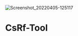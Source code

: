 ![Screenshot_20220405-125117](https://user-images.githubusercontent.com/97798085/161702150-988186c3-ca4a-4665-969b-e72d4c7b3ca8.png)
# CsRf-Tool
